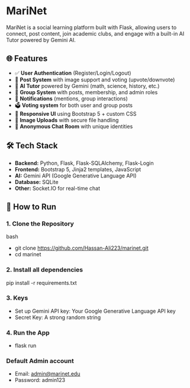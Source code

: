 # MariNet

MariNet is a social learning platform built with Flask, allowing users to connect, post content, join academic clubs, and engage with a built-in AI Tutor powered by Gemini AI.

## 🌐 Features

- ✅ **User Authentication** (Register/Login/Logout)
- 📝 **Post System** with image support and voting (upvote/downvote)
- 🧠 **AI Tutor** powered by Gemini (math, science, history, etc.)
- 👥 **Group System** with posts, membership, and admin roles
- 🔔 **Notifications** (mentions, group interactions)
- 🗳️ **Voting system** for both user and group posts
- 🧪 **Responsive UI** using Bootstrap 5 + custom CSS
- 📁 **Image Uploads** with secure file handling
- 💬 **Anonymous Chat Room** with unique identities

## 🛠️ Tech Stack

- **Backend:** Python, Flask, Flask-SQLAlchemy, Flask-Login
- **Frontend:** Bootstrap 5, Jinja2 templates, JavaScript
- **AI:** Gemini API (Google Generative Language API)
- **Database:** SQLite
- **Other:** Socket.IO for real-time chat

## 🔧 How to Run

### 1. Clone the Repository

bash
- git clone https://github.com/Hassan-Ali223/marinet.git
- cd marinet

### 2. Install all dependencies

pip install -r requirements.txt

### 3. Keys

- Set up Gemini API key:  Your Google Generative Language API key
- Secret Key: A strong random string

### 4. Run the App

- flask run

### Default Admin account

- Email: admin@marinet.edu
- Password: admin123
